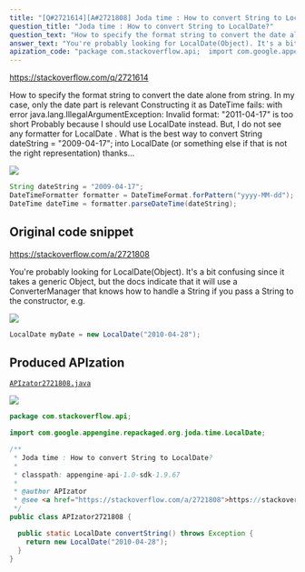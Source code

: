 ```yaml
---
title: "[Q#2721614][A#2721808] Joda time : How to convert String to LocalDate?"
question_title: "Joda time : How to convert String to LocalDate?"
question_text: "How to specify the format string to convert the date alone from string. In my case, only the date part is relevant Constructing it as DateTime fails: with error java.lang.IllegalArgumentException: Invalid format: \"2011-04-17\" is too short Probably because I should use LocalDate instead. But, I do not see any formatter for LocalDate . What is the best way to convert String dateString = \"2009-04-17\"; into LocalDate (or something else if that is not the right representation) thanks..."
answer_text: "You're probably looking for LocalDate(Object). It's a bit confusing since it takes a generic Object, but the docs indicate that it will use a ConverterManager that knows how to handle a String if you pass a String to the constructor, e.g."
apization_code: "package com.stackoverflow.api;  import com.google.appengine.repackaged.org.joda.time.LocalDate;  /**  * Joda time : How to convert String to LocalDate?  *  * classpath: appengine-api-1.0-sdk-1.9.67  *  * @author APIzator  * @see <a href=\"https://stackoverflow.com/a/2721808\">https://stackoverflow.com/a/2721808</a>  */ public class APIzator2721808 {    public static LocalDate convertString() throws Exception {     return new LocalDate(\"2010-04-28\");   } }"
---
```


https://stackoverflow.com/q/2721614

How to specify the format string to convert the date alone from string. In my case, only the date part is relevant
Constructing it as DateTime fails:
with error java.lang.IllegalArgumentException: Invalid format: &quot;2011-04-17&quot; is too short
Probably because I should use LocalDate instead. But, I do not see any formatter for LocalDate . What is the best way to convert String dateString = &quot;2009-04-17&quot;; into LocalDate (or something else if that is not the right representation)
thanks...


<div class="code-logo"><img src="/stackoverflow.png" /></div>

```java
String dateString = "2009-04-17";
DateTimeFormatter formatter = DateTimeFormat.forPattern("yyyy-MM-dd");
DateTime dateTime = formatter.parseDateTime(dateString);
```


## Original code snippet

https://stackoverflow.com/a/2721808

You&#x27;re probably looking for LocalDate(Object). It&#x27;s a bit confusing since it takes a generic Object, but the docs indicate that it will use a ConverterManager that knows how to handle a String if you pass a String to the constructor, e.g.

<div class="code-logo"><img src="/stackoverflow.png" /></div>

```java
LocalDate myDate = new LocalDate("2010-04-28");
```

## Produced APIzation

[`APIzator2721808.java`](https://github.com/blind-papers/apization-temp-data/raw/main/search/APIzator2721808.java)

<div class="code-logo"><img src="/apizator.png" /></div>

```java
package com.stackoverflow.api;

import com.google.appengine.repackaged.org.joda.time.LocalDate;

/**
 * Joda time : How to convert String to LocalDate?
 *
 * classpath: appengine-api-1.0-sdk-1.9.67
 *
 * @author APIzator
 * @see <a href="https://stackoverflow.com/a/2721808">https://stackoverflow.com/a/2721808</a>
 */
public class APIzator2721808 {

  public static LocalDate convertString() throws Exception {
    return new LocalDate("2010-04-28");
  }
}

```